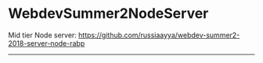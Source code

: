 # WebdevSummer2NodeServer

Mid tier Node server: https://github.com/russiaayya/webdev-summer2-2018-server-node-rabp

----------------------------------------------------------------------------------------------------------------------------------------------------------------

